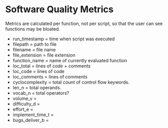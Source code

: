 # Software Quality Metrics

Metrics are calculated per function, not per script, so that the user can see functions may be bloated.

- run_timestamp = time when script was executed
- filepath = path to file
- filename = file name
- file_extension = file extension
- function_name = name of currently evaluated function
- loc_total = lines of code + comments
- loc_code = lines of code
- loc_comments = lines of comments
- cyclocomplexity = total count of control flow keywords.
- len_n = total operands.
- vocab_n = total operators?
- volume_v = 
- difficulty_d = 
- effort_e = 
- implement_time_t = 
- bugs_deliver_b = 
